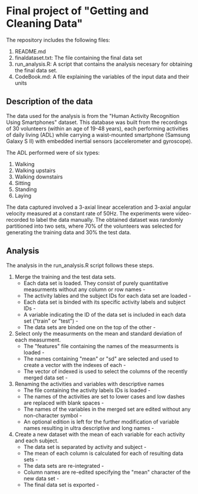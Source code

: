 # Final project of "Getting and Cleaning Data"

The repository includes the following files:
 1. README.md
 2. finaldataset.txt: The file containing the final data set
 3. run_analysis.R: A script that contains the analysis necesary for obtaining the final data set.
 4. CodeBook.md: A file explaining the variables of the input data and their units


## Description of the data
The data used for the analysis is from the "Human Activity Recognition Using Smartphones" dataset. 
This database was built from the recordings of 30 volunteers (within an age of 19-48 years), each performing activities of daily living (ADL) while carrying a waist-mounted smartphone (Samsung Galaxy S II) with embedded inertial sensors (accelerometer and gyroscope).

The ADL performed were of six types:
 1. Walking  
 2. Walking upstairs
 3. Walking downstairs
 4. Sitting
 5. Standing
 6. Laying

The data captured involved a 3-axial linear acceleration and 3-axial angular velocity measured at a constant rate of 50Hz.
The experiments were video-recorded to label the data manually.
The obtained dataset was randomly partitioned into two sets, where 70% of the volunteers was selected for generating the training data and 30% the test data.

## Analysis
The analysis in the run_analysis.R script follows these steps.
 1. Merge the training and the test data sets.
    - Each data set is loaded. They consist of purely quantitative measurments without any column or row names  -
    - The activity lables and the subject IDs for each data set are loaded  -
    - Each data set is binded with its specific activity labels and subject IDs  -
    - A variable indicating the ID of the data set is included in each data set ("train" or "test")  -
    - The data sets are binded one on the top of the other  -
 2. Select only the measurments on the mean and standard deviation of each measurment.
    - The "features" file containing the names of the measurments is loaded  -
    - The names containing "mean" or "sd" are selected and used to create a vector with the indexes of each  -
    - The vector of indexed is used to select the columns of the recently merged data set  -
 3. Renaming the activities and variables with descriptive names
    - The file containing the activity labels IDs is loaded  -
    - The names of the activities are set to lower cases and low dashes are replaced with blank spaces  -
    - The names of the variables in the merged set are edited without any non-character symbol  -
    - An optional edition is left for the further modification of variable names resulting in ultra descriptive and long names  -
 4. Create a new dataset with the mean of each variable for each activity and each subject.
    - The data set is separated by activity and subject  -
    - The mean of each column is calculated for each of resulting data sets  -
    - The data sets are re-integrated  -
    - Column names are re-edited specifying the "mean" character of the new data set  -
    - The final data set is exported  -
